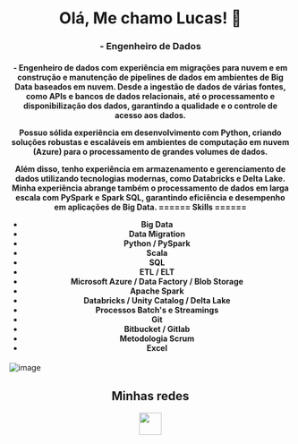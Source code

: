 <h1 align="center"> Olá, Me chamo Lucas! 👋 </h1>

<h3 align="center"> - Engenheiro de Dados </h3>

<h4 align="center"> - Engenheiro de dados com experiência em migrações para nuvem e em construção e manutenção de pipelines de dados em ambientes de Big Data baseados em nuvem.
Desde a ingestão de dados de várias fontes, como APIs e bancos de dados relacionais, até o processamento e disponibilização dos dados, garantindo a qualidade e o controle de acesso aos dados.

Possuo sólida experiência em desenvolvimento com Python, criando soluções robustas e escaláveis em ambientes de computação em nuvem (Azure) para o processamento de grandes volumes de dados.

Além disso, tenho experiência em armazenamento e gerenciamento de dados utilizando tecnologias modernas, como Databricks e Delta Lake. Minha experiência abrange também o processamento de dados em larga escala com PySpark e Spark SQL, garantindo eficiência e desempenho em aplicações de Big Data.
====== Skills ======

- Big Data
- Data Migration
- Python / PySpark
- Scala
- SQL
- ETL / ELT
- Microsoft Azure / Data Factory / Blob Storage
- Apache Spark
- Databricks / Unity Catalog / Delta Lake
- Processos Batch's e Streamings
- Git
- Bitbucket / Gitlab
- Metodologia Scrum
- Excel
</h4>

![image](https://user-images.githubusercontent.com/115668126/230698698-effe42d5-1288-4c4f-a344-8c9e874b0ecd.png)

 <h2 align="center">Minhas redes</h2>
<div align="center"> 
  <a href="https://www.linkedin.com/in/lucasalexandre7/" target="_blank"><img height="40" src="https://img.shields.io/badge/-LinkedIn-%230077B5?style=for-the-badge&logo=linkedin&logoColor=white" target="_blank"></a> 
 

